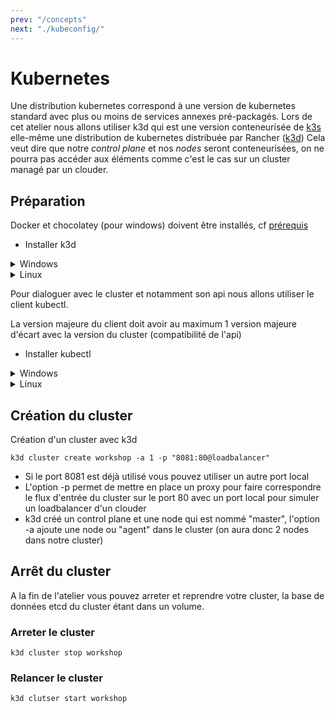 ```yaml
---
prev: "/concepts"
next: "./kubeconfig/"
---
```


# Kubernetes

Une distribution kubernetes correspond à une version de kubernetes standard avec plus ou moins de services annexes pré-packagés.
Lors de cet atelier nous allons utiliser k3d qui est une version conteneurisée de [k3s](https://k3s.io/) elle-même une distribution de kubernetes distribuée par Rancher ([k3d](https://github.com/rancher/k3d))
Cela veut dire que notre _control plane_ et nos _nodes_ seront conteneurisées, on ne pourra pas accéder aux éléments comme c'est le cas sur un cluster managé par un clouder.

## Préparation

Docker et chocolatey (pour windows) doivent être installés, cf [prérequis](../prerequis.md)

- Installer k3d

<details>
<summary>Windows</summary>

```shell
# Depuis powershell avec une session admin
choco install k3d
# vérifier l'installation
k3d version
# k3s porte la version de kubernetes
```

</details>

<details>
<summary>Linux</summary>

```shell
wget -q -O - https://raw.githubusercontent.com/rancher/k3d/main/install.sh | bash
```

vérifier l'installation (k3s porte la version de kubernetes)

```shell
k3d version
```

</details>

Pour dialoguer avec le cluster et notamment son api nous allons utiliser le client kubectl.

La version majeure du client doit avoir au maximum 1 version majeure d'écart avec la version du cluster (compatibilité de l'api)

- Installer kubectl

<details>
<summary>Windows</summary>

Depuis powershell avec une session admin

```shell
choco install kubernetes-cli
```

vérifier l'installation

```shell
kubectl version --client
```

vérifier que le repertoire .kube existe

```shell
mkdir $HOME/.kube
```

</details>

<details>
<summary>Linux</summary>

Consulter la page officielle du client pour télécharger la bonne version de [kubectl](https://kubernetes.io/fr/docs/tasks/tools/install-kubectl/)

```shell
# vérifier l'installation
kubectl version --client
```

</details>

## Création du cluster

Création d'un cluster avec k3d

```shell
k3d cluster create workshop -a 1 -p "8081:80@loadbalancer"
```

- Si le port 8081 est déjà utilisé vous pouvez utiliser un autre port local
- L'option -p permet de mettre en place un proxy pour faire correspondre le flux d'entrée du cluster sur le port 80 avec un port local pour simuler un loadbalancer d'un clouder
- k3d créé un control plane et une node qui est nommé "master", l'option -a ajoute une node ou "agent" dans le cluster (on aura donc 2 nodes dans notre cluster)

## Arrêt du cluster

A la fin de l'atelier vous pouvez arreter et reprendre votre cluster, la base de données etcd du cluster étant dans un volume.

### Arreter le cluster

```shell
k3d cluster stop workshop
```

### Relancer le cluster

```shell
k3d clutser start workshop
```
